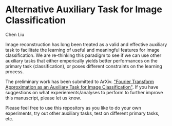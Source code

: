 # Alternative Auxiliary Task for Image Classification
Chen Liu

Image reconstruction has long been treated as a valid and effective auxiliary task to facilitate the learning of useful and meaningful features for image classification. We are re-thinking this paradigm to see if we can use other auxiliary tasks that either emperically yields better performances on the primary task (classification), or poses different constraints on the learning process.

The preliminary work has been submitted to ArXiv. ["Fourier Transform Approximation as an Auxiliary Task for Image Classification"](https://arxiv.org/abs/2106.11478). If you have suggestions on what experiements/analyses to perform to further improve this manuscript, please let us know.

Please feel free to use this repository as you like to do your own experiments, try out other auxiliary tasks, test on different primary tasks, etc.
